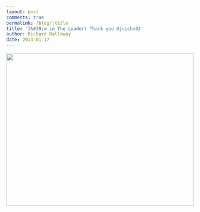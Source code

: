 ```yaml
---
layout: post
comments: true
permalink: /blog/:title
title: 'I&#39;m in The Leader! Thank you @jnicho02'
author: Richard Dallaway
date: 2013-01-17
---
```


<div><a href="//static.skitters.dallaway.com/leader.png"><img width="500" src="//static.skitters.dallaway.com/leader.png.500.png" height="406"></a></div>


  
    
